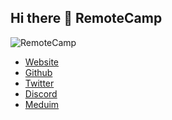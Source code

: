## Hi there 👋 RemoteCamp

![RemoteCamp](https://user-images.githubusercontent.com/51536312/176082577-ef3d57e1-6c23-4eb1-97ab-f411077e11d9.png)

- [Website](https://beta.remote.camp)
- [Github](https://github.com/remote-camps)
- [Twitter](https://twitter.com/intent/follow?screen_name=remote_camp)
- [Discord](https://discord.gg/remotecamp)
- [Meduim](https://medium.com/remote-camp)

<!--

**Here are some ideas to get you started:**

🙋‍♀️ A short introduction - what is your organization all about?
🌈 Contribution guidelines - how can the community get involved?
👩‍💻 Useful resources - where can the community find your docs? Is there anything else the community should know?
🍿 Fun facts - what does your team eat for breakfast?
🧙 Remember, you can do mighty things with the power of [Markdown](https://docs.github.com/github/writing-on-github/getting-started-with-writing-and-formatting-on-github/basic-writing-and-formatting-syntax)
-->

